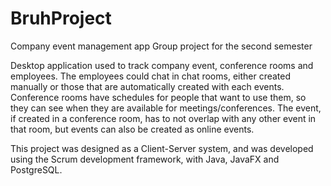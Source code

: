 # BruhProject
Company event management app
Group project for the second semester

Desktop application used to track company event, conference rooms and employees. The employees could chat in chat rooms, either created manually or those that are automatically created with each events. Conference rooms have schedules for people that want to use them, so they can see when they are available for meetings/conferences. The event, if created in a conference room, has to not overlap with any other event in that room, but events can also be created as online events.

This project was designed as a Client-Server system, and was developed using the Scrum development framework, with Java, JavaFX and PostgreSQL.
